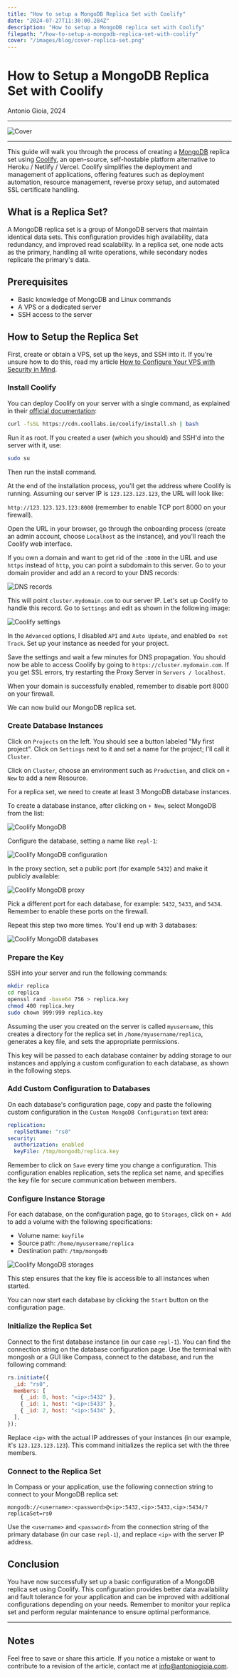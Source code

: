 ```yaml
---
title: "How to setup a MongoDB Replica Set with Coolify"
date: "2024-07-27T11:30:00.284Z"
description: "How to setup a MongoDB replica set with Coolify"
filepath: "/how-to-setup-a-mongodb-replica-set-with-coolify"
cover: "/images/blog/cover-replica-set.png"
---
```


# How to Setup a MongoDB Replica Set with Coolify

Antonio Gioia, 2024

---

![Cover](https://antoniogioia.com/images/blog/cover-replica-set.png)

---

This guide will walk you through the process of creating a [MongoDB](https://www.mongodb.com) replica set using [Coolify](https://coolify.io), an open-source, self-hostable platform alternative to Heroku / Netlify / Vercel. Coolify simplifies the deployment and management of applications, offering features such as deployment automation, resource management, reverse proxy setup, and automated SSL certificate handling.

## What is a Replica Set?

A MongoDB replica set is a group of MongoDB servers that maintain identical data sets. This configuration provides high availability, data redundancy, and improved read scalability. In a replica set, one node acts as the primary, handling all write operations, while secondary nodes replicate the primary's data.

## Prerequisites

- Basic knowledge of MongoDB and Linux commands
- A VPS or a dedicated server
- SSH access to the server

## How to Setup the Replica Set

First, create or obtain a VPS, set up the keys, and SSH into it. If you're unsure how to do this, read my article [How to Configure Your VPS with Security in Mind](https://www.antoniogioia.com/how-to-configure-your-vps-with-security).

### Install Coolify

You can deploy Coolify on your server with a single command, as explained in their [official documentation](https://coolify.io/self-hosted):

```bash
curl -fsSL https://cdn.coollabs.io/coolify/install.sh | bash
```

Run it as root. If you created a user (which you should) and SSH'd into the server with it, use:

```bash
sudo su
```

Then run the install command.

At the end of the installation process, you'll get the address where Coolify is running. Assuming our server IP is `123.123.123.123`, the URL will look like:

`http://123.123.123.123:8000` (remember to enable TCP port 8000 on your firewall).

Open the URL in your browser, go through the onboarding process (create an admin account, choose `Localhost` as the instance), and you'll reach the Coolify web interface.

If you own a domain and want to get rid of the `:8000` in the URL and use `https` instead of `http`, you can point a subdomain to this server. Go to your domain provider and add an `A` record to your DNS records:

![DNS records](https://antoniogioia.com/images/blog/coolify-step-0-b.png)

This will point `cluster.mydomain.com` to our server IP. Let's set up Coolify to handle this record. Go to `Settings` and edit as shown in the following image:

![Coolify settings](https://antoniogioia.com/images/blog/coolify-step-0-a.png)

In the `Advanced` options, I disabled `API` and `Auto Update`, and enabled `Do not Track`. Set up your instance as needed for your project.

Save the settings and wait a few minutes for DNS propagation. You should now be able to access Coolify by going to `https://cluster.mydomain.com`. If you get SSL errors, try restarting the Proxy Server in `Servers / localhost`.

When your domain is successfully enabled, remember to disable port 8000 on your firewall.

We can now build our MongoDB replica set.

### Create Database Instances

Click on `Projects` on the left. You should see a button labeled "My first project". Click on `Settings` next to it and set a name for the project; I'll call it `Cluster`.

Click on `Cluster`, choose an environment such as `Production`, and click on `+ New` to add a new Resource.

For a replica set, we need to create at least 3 MongoDB database instances.

To create a database instance, after clicking on `+ New`, select MongoDB from the list:

![Coolify MongoDB](https://antoniogioia.com/images/blog/coolify-step-1-a.png)

Configure the database, setting a name like `repl-1`:

![Coolify MongoDB configuration](https://antoniogioia.com/images/blog/coolify-step-1-b.png)

In the proxy section, set a public port (for example `5432`) and make it publicly available:

![Coolify MongoDB proxy](https://antoniogioia.com/images/blog/coolify-step-1-d.png)

Pick a different port for each database, for example: `5432`, `5433`, and `5434`. Remember to enable these ports on the firewall.

Repeat this step two more times. You'll end up with 3 databases:

![Coolify MongoDB databases](https://antoniogioia.com/images/blog/coolify-step-1-c.png)

### Prepare the Key

SSH into your server and run the following commands:

```bash
mkdir replica
cd replica
openssl rand -base64 756 > replica.key
chmod 400 replica.key
sudo chown 999:999 replica.key
```

Assuming the user you created on the server is called `myusername`, this creates a directory for the replica set in `/home/myusername/replica`, generates a key file, and sets the appropriate permissions.

This key will be passed to each database container by adding storage to our instances and applying a custom configuration to each database, as shown in the following steps.

### Add Custom Configuration to Databases

On each database's configuration page, copy and paste the following custom configuration in the `Custom MongoDB Configuration` text area:

```yaml
replication:
  replSetName: "rs0"
security:
  authorization: enabled
  keyFile: /tmp/mongodb/replica.key
```

Remember to click on `Save` every time you change a configuration. This configuration enables replication, sets the replica set name, and specifies the key file for secure communication between members.

### Configure Instance Storage

For each database, on the configuration page, go to `Storages`, click on `+ Add` to add a volume with the following specifications:

- Volume name: `keyfile`
- Source path: `/home/myusername/replica`
- Destination path: `/tmp/mongodb`

![Coolify MongoDB storages](https://antoniogioia.com/images/blog/coolify-step-2-a.png)

This step ensures that the key file is accessible to all instances when started.

You can now start each database by clicking the `Start` button on the configuration page.

### Initialize the Replica Set

Connect to the first database instance (in our case `repl-1`). You can find the connection string on the database configuration page. Use the terminal with mongosh or a GUI like Compass, connect to the database, and run the following command:

```javascript
rs.initiate({
  _id: "rs0",
  members: [
    { _id: 0, host: "<ip>:5432" },
    { _id: 1, host: "<ip>:5433" },
    { _id: 2, host: "<ip>:5434" },
  ],
});
```

Replace `<ip>` with the actual IP addresses of your instances (in our example, it's `123.123.123.123`). This command initializes the replica set with the three members.

### Connect to the Replica Set

In Compass or your application, use the following connection string to connect to your MongoDB replica set:

```
mongodb://<username>:<password>@<ip>:5432,<ip>:5433,<ip>:5434/?replicaSet=rs0
```

Use the `<username>` and `<password>` from the connection string of the primary database (in our case `repl-1`), and replace `<ip>` with the server IP address.

## Conclusion

You have now successfully set up a basic configuration of a MongoDB replica set using Coolify. This configuration provides better data availability and fault tolerance for your application and can be improved with additional configurations depending on your needs. Remember to monitor your replica set and perform regular maintenance to ensure optimal performance.

---

## Notes

Feel free to save or share this article. If you notice a mistake or want to contribute to a revision of the article, contact me at [info@antoniogioia.com](mailto:info@antoniogioia.com).
